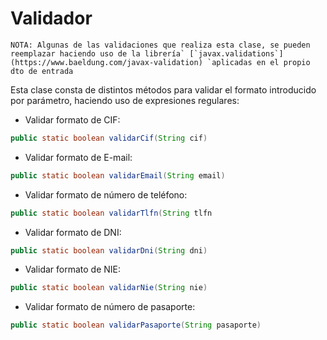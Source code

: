 # **Validador**

```
NOTA: Algunas de las validaciones que realiza esta clase, se pueden reemplazar haciendo uso de la librería` [`javax.validations`](https://www.baeldung.com/javax-validation) `aplicadas en el propio dto de entrada
```

Esta clase consta de distintos métodos para validar el formato introducido por parámetro, haciendo uso de expresiones regulares:

- Validar formato de CIF:

```java
public static boolean validarCif(String cif)
```

- Validar formato de E-mail:

```java
public static boolean validarEmail(String email)
```

- Validar formato de número de teléfono:

```java
public static boolean validarTlfn(String tlfn
```

- Validar formato de DNI:

```java
public static boolean validarDni(String dni)
```

- Validar formato de NIE:

```java
public static boolean validarNie(String nie)
```

- Validar formato de número de pasaporte:

```java
public static boolean validarPasaporte(String pasaporte)
```

